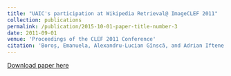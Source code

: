 ```yaml
---
title: "UAIC's participation at Wikipedia Retrieval@ ImageCLEF 2011"
collection: publications
permalink: /publication/2015-10-01-paper-title-number-3
date: 2011-09-01
venue: 'Proceedings of the CLEF 2011 Conference'
citation: 'Boroș, Emanuela, Alexandru-Lucian Gînscă, and Adrian Iftene. "UAIC's participation at Wikipedia Retrieval@ ImageCLEF 2011." (2011). Proceedings of the CLEF 2011 Conference, Amsterdam, The Netherlands, September 19-22, 2011.'
---
```


[Download paper here](https://citeseerx.ist.psu.edu/viewdoc/download?doi=10.1.1.665.8100&rep=rep1&type=pdf)

